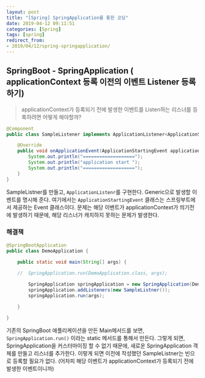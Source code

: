 ```yaml
---
layout: post
title: "[Spring] SpringApplication를 통한 코딩"
date: 2019-04-12 09:11:51
categories: [Spring]
tags: [spring]
redirect_from: 
- 2019/04/12/spring-springapplication/
---
```

## SpringBoot - SpringApplication ( applicationContext 등록 이전의 이벤트 Listener 등록 하기)

> applicationContext가 등록되기 전에 발생한 이벤트를 Listen하는 리스너를 등록하려면 어떻게 해야할까? 





```java
@Component
public class SampleListener implements ApplicationListener<ApplicationStartingEvent> {

    @Override
    public void onApplicationEvent(ApplicationStartingEvent applicationStartingEvent) {
        System.out.println("===================");
        System.out.println("application start ");
        System.out.println("===================");
    }
}
```

SampleListner를 만들고, `ApplicationListenr`를 구현한다. Generic으로 발생할 이벤트를 명시해 준다. 여기에서는 `ApplicationStartingEvent` 클래스는 스프링부트에서 제공하는 Event 클래스이다. 문제는 해당 이벤트가 applicationContext가 띄기전에 발생하기 때문에, 해당 리스너가 캐치하지 못하는 문제가 발생한다. 



### 해결책

```java
@SpringBootApplication
public class DemoApplication {

    public static void main(String[] args) {
		
    //  SpringApplication.run(DemoApplication.class, args);

        SpringApplication springApplication = new SpringApplication(DemoApplication.class);
        springApplication.addListeners(new SampleListner());
        springApplication.run(args);

    }

}
```

기존의 SpringBoot 애플리케이션을 만든 Main메서드를 보면, `SpringApplication.run()` 이라는 static 메서드를 통해서 만든다. 그렇게 되면, SpringApplication을 커스터마이징 할 수 없기 때문에, 새로운 SpringApplication 객체를 만들고 리스너를 추가한다. 이렇게 되면 이전에 작성했던 SampleListner는 빈으로 등록할 필요가 없다. (어차피 해당 이벤트가 applicationContext가 등록되기 전에 발생한 이벤트이니까) 



